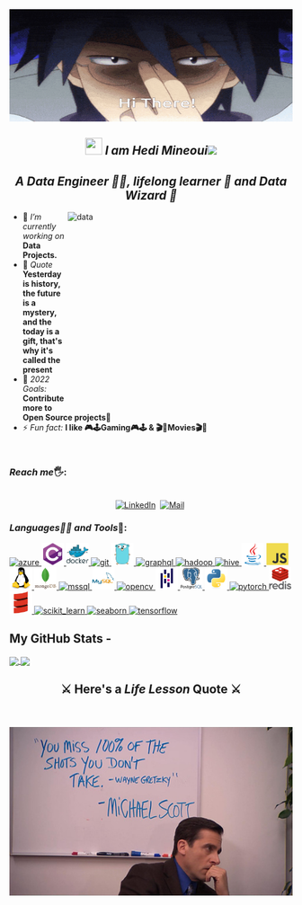 <img align= "center" alt="Full Control Counter" src="https://github.com/IAmhedi/IAmhedi/blob/main/Assets/shiroe.gif" width="100%" height="200">

<div align="center">
<h2><img src="https://raw.githubusercontent.com/MartinHeinz/MartinHeinz/master/wave.gif" width="30px" height="30px"> <i>I am Hedi Mineoui</i><img src="https://media.giphy.com/media/WUlplcMpOCEmTGBtBW/giphy.gif" width="30"></h2>

<h2><i>A Data Engineer 👨‍💻, lifelong learner 🧠 and Data Wizard 🧙</i></h2>
</div>
<img align="right" alt="data" src="https://github.com/IAmhedi/IAmhedi/blob/main/Assets/data.gif" width="400" height="343" />

-   🔭 _I’m currently working on_ **Data Projects.**
-   🎤 _Quote_ **Yesterday is history, the future is a mystery, and the today is a gift, that's why it's called the present**
-   🥅 _2022 Goals:_ **Contribute more to Open Source projects👐**
-   ⚡ _Fun fact:_ **I like 🎮🕹️Gaming🎮🕹️ & 🎬🍿Movies🎬🍿**

<br />

### *Reach me*🖐:

<p align="center">
<br>
<a  href="https://www.linkedin.com/in/hedi-mineoui-a05242201//"><img src="https://img.shields.io/badge/linkedin-%230077B5.svg?&style=for-the-badge&logo=linkedin&logoColor=white" alt="LinkedIn" /></a>&nbsp;
<a href="mailto:mineouihedi@gmail.com?subject=Hi%20Hedi"><img src="https://img.shields.io/badge/Mail-%231877F2.svg?&style=for-the-badge&logo=gmail&logoColor=white" alt="Mail"/></a>&nbsp;



<br />

### *Languages👨‍🏫 and Tools*🔧:

<p align="left"> <a href="https://azure.microsoft.com/en-in/" target="_blank" rel="noreferrer"> <img src="https://www.vectorlogo.zone/logos/microsoft_azure/microsoft_azure-icon.svg" alt="azure" width="40" height="40"/> </a> <a href="https://www.w3schools.com/cs/" target="_blank" rel="noreferrer"> <img src="https://raw.githubusercontent.com/devicons/devicon/master/icons/csharp/csharp-original.svg" alt="csharp" width="40" height="40"/> </a> <a href="https://www.docker.com/" target="_blank" rel="noreferrer"> <img src="https://raw.githubusercontent.com/devicons/devicon/master/icons/docker/docker-original-wordmark.svg" alt="docker" width="40" height="40"/> </a> <a href="https://git-scm.com/" target="_blank" rel="noreferrer"> <img src="https://www.vectorlogo.zone/logos/git-scm/git-scm-icon.svg" alt="git" width="40" height="40"/> </a> <a href="https://golang.org" target="_blank" rel="noreferrer"> <img src="https://raw.githubusercontent.com/devicons/devicon/master/icons/go/go-original.svg" alt="go" width="40" height="40"/> </a> <a href="https://graphql.org" target="_blank" rel="noreferrer"> <img src="https://www.vectorlogo.zone/logos/graphql/graphql-icon.svg" alt="graphql" width="40" height="40"/> </a> <a href="https://hadoop.apache.org/" target="_blank" rel="noreferrer"> <img src="https://www.vectorlogo.zone/logos/apache_hadoop/apache_hadoop-icon.svg" alt="hadoop" width="40" height="40"/> </a> <a href="https://hive.apache.org/" target="_blank" rel="noreferrer"> <img src="https://www.vectorlogo.zone/logos/apache_hive/apache_hive-icon.svg" alt="hive" width="40" height="40"/> </a> <a href="https://www.java.com" target="_blank" rel="noreferrer"> <img src="https://raw.githubusercontent.com/devicons/devicon/master/icons/java/java-original.svg" alt="java" width="40" height="40"/> </a> <a href="https://developer.mozilla.org/en-US/docs/Web/JavaScript" target="_blank" rel="noreferrer"> <img src="https://raw.githubusercontent.com/devicons/devicon/master/icons/javascript/javascript-original.svg" alt="javascript" width="40" height="40"/> </a> <a href="https://www.linux.org/" target="_blank" rel="noreferrer"> <img src="https://raw.githubusercontent.com/devicons/devicon/master/icons/linux/linux-original.svg" alt="linux" width="40" height="40"/> </a> <a href="https://www.mongodb.com/" target="_blank" rel="noreferrer"> <img src="https://raw.githubusercontent.com/devicons/devicon/master/icons/mongodb/mongodb-original-wordmark.svg" alt="mongodb" width="40" height="40"/> </a> <a href="https://www.microsoft.com/en-us/sql-server" target="_blank" rel="noreferrer"> <img src="https://www.svgrepo.com/show/303229/microsoft-sql-server-logo.svg" alt="mssql" width="40" height="40"/> </a> <a href="https://www.mysql.com/" target="_blank" rel="noreferrer"> <img src="https://raw.githubusercontent.com/devicons/devicon/master/icons/mysql/mysql-original-wordmark.svg" alt="mysql" width="40" height="40"/> </a> <a href="https://opencv.org/" target="_blank" rel="noreferrer"> <img src="https://www.vectorlogo.zone/logos/opencv/opencv-icon.svg" alt="opencv" width="40" height="40"/> </a> <a href="https://pandas.pydata.org/" target="_blank" rel="noreferrer"> <img src="https://raw.githubusercontent.com/devicons/devicon/2ae2a900d2f041da66e950e4d48052658d850630/icons/pandas/pandas-original.svg" alt="pandas" width="40" height="40"/> </a> <a href="https://www.postgresql.org" target="_blank" rel="noreferrer"> <img src="https://raw.githubusercontent.com/devicons/devicon/master/icons/postgresql/postgresql-original-wordmark.svg" alt="postgresql" width="40" height="40"/> </a> <a href="https://www.python.org" target="_blank" rel="noreferrer"> <img src="https://raw.githubusercontent.com/devicons/devicon/master/icons/python/python-original.svg" alt="python" width="40" height="40"/> </a> <a href="https://pytorch.org/" target="_blank" rel="noreferrer"> <img src="https://www.vectorlogo.zone/logos/pytorch/pytorch-icon.svg" alt="pytorch" width="40" height="40"/> </a> <a href="https://redis.io" target="_blank" rel="noreferrer"> <img src="https://raw.githubusercontent.com/devicons/devicon/master/icons/redis/redis-original-wordmark.svg" alt="redis" width="40" height="40"/> </a> <a href="https://www.scala-lang.org" target="_blank" rel="noreferrer"> <img src="https://raw.githubusercontent.com/devicons/devicon/master/icons/scala/scala-original.svg" alt="scala" width="40" height="40"/> </a> <a href="https://scikit-learn.org/" target="_blank" rel="noreferrer"> <img src="https://upload.wikimedia.org/wikipedia/commons/0/05/Scikit_learn_logo_small.svg" alt="scikit_learn" width="40" height="40"/> </a> <a href="https://seaborn.pydata.org/" target="_blank" rel="noreferrer"> <img src="https://seaborn.pydata.org/_images/logo-mark-lightbg.svg" alt="seaborn" width="40" height="40"/> </a> <a href="https://www.tensorflow.org" target="_blank" rel="noreferrer"> <img src="https://www.vectorlogo.zone/logos/tensorflow/tensorflow-icon.svg" alt="tensorflow" width="40" height="40"/> </a> </p>

## My GitHub Stats - <a href="https://github.com/IAmhedi">
<img align="center" src="https://github-readme-stats.vercel.app/api?username=IAmhedi&show_icons=true&theme=transparent">
</a>
<a href="https://github.com/IAmhedi/github-readme-stats">
<img align="center" src="https://github-readme-stats.anuraghazra1.vercel.app/api/top-langs/?username=IAmhedi&layout=compact&theme=radical" />
</a>


<br />

<h2 align='center'>⚔ Here's a <i>Life Lesson</i> Quote ⚔<h2>

<br />  
<img align= "center" alt="Quote" src="https://github.com/IAmhedi/IAmhedi/blob/main/Assets/office.jpg" width="100%" height="300">

[linkedin]: https://www.linkedin.com/in/hedi-mineoui-a05242201/
